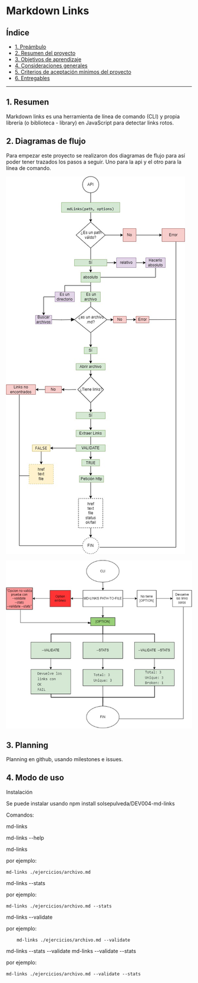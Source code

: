 # Markdown Links

## Índice

* [1. Preámbulo](#1-Resumen)
* [2. Resumen del proyecto](#2-Diagramas-de-flujo)
* [3. Objetivos de aprendizaje](#3-Planning)
* [4. Consideraciones generales](#4-modo-de-uso)
* [5. Criterios de aceptación mínimos del proyecto](#5-criterios-de-aceptación-mínimos-del-proyecto)
* [6. Entregables](#6-entregables)

***

## 1. Resumen

Markdown links es una herramienta de línea de comando (CLI) y
propia librería (o biblioteca - library) en JavaScript para detectar links rotos.


## 2. Diagramas de flujo

Para empezar este proyecto se realizaron dos diagramas de flujo para así poder tener trazados los pasos a seguir. Uno para la api y el otro para la línea de comando.

![api](imgapi.jpg)

![cli](imgcli.jpg)

## 3. Planning

Planning en github, usando milestones e issues.

## 4. Modo de uso

Instalación

Se puede instalar usando npm install solsepulveda/DEV004-md-links

Comandos:

md-links

md-links --help

md-links <ruta del archivo>

por ejemplo:

    md-links ./ejercicios/archivo.md

md-links <ruta del archivo> --stats

por ejemplo:

    md-links ./ejercicios/archivo.md --stats

md-links <ruta del archivo> --validate

por ejemplo:

        md-links ./ejercicios/archivo.md --validate

md-links <ruta del archivo> --stats --validate
md-links <ruta del archivo> --validate --stats

por ejemplo:

    md-links ./ejercicios/archivo.md --validate --stats